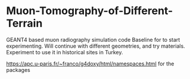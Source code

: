 # Muon-Tomography-of-Different-Terrain
GEANT4 based muon radiography simulation code
Baseline for to start experimenting. Will continue with different geometries, and try materials.
Experiment to use it in historical sites in Turkey.


https://apc.u-paris.fr/~franco/g4doxy/html/namespaces.html for the packages
